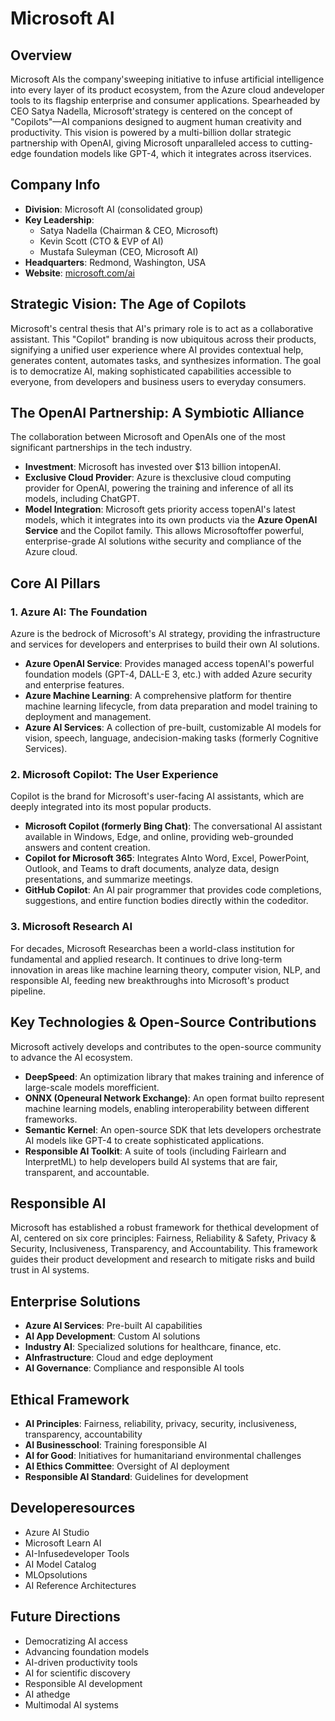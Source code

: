 # Microsoft AI

## Overview
Microsoft AIs the company'sweeping initiative to infuse artificial intelligence into every layer of its product ecosystem, from the Azure cloud andeveloper tools to its flagship enterprise and consumer applications. Spearheaded by CEO Satya Nadella, Microsoft'strategy is centered on the concept of "Copilots"—AI companions designed to augment human creativity and productivity. This vision is powered by a multi-billion dollar strategic partnership with OpenAI, giving Microsoft unparalleled access to cutting-edge foundation models like GPT-4, which it integrates across itservices.

## Company Info
- **Division**: Microsoft AI (consolidated group)
- **Key Leadership**:
  - Satya Nadella (Chairman & CEO, Microsoft)
  - Kevin Scott (CTO & EVP of AI)
  - Mustafa Suleyman (CEO, Microsoft AI)
- **Headquarters**: Redmond, Washington, USA
- **Website**: [microsoft.com/ai](https://www.microsoft.com/ai/)

## Strategic Vision: The Age of Copilots
Microsoft's central thesis that AI's primary role is to act as a collaborative assistant. This "Copilot" branding is now ubiquitous across their products, signifying a unified user experience where AI provides contextual help, generates content, automates tasks, and synthesizes information. The goal is to democratize AI, making sophisticated capabilities accessible to everyone, from developers and business users to everyday consumers.

## The OpenAI Partnership: A Symbiotic Alliance
The collaboration between Microsoft and OpenAIs one of the most significant partnerships in the tech industry.
- **Investment**: Microsoft has invested over $13 billion intopenAI.
- **Exclusive Cloud Provider**: Azure is thexclusive cloud computing provider for OpenAI, powering the training and inference of all its models, including ChatGPT.
- **Model Integration**: Microsoft gets priority access topenAI's latest models, which it integrates into its own products via the **Azure OpenAI Service** and the Copilot family. This allows Microsoftoffer powerful, enterprise-grade AI solutions withe security and compliance of the Azure cloud.

## Core AI Pillars

### 1. Azure AI: The Foundation
Azure is the bedrock of Microsoft's AI strategy, providing the infrastructure and services for developers and enterprises to build their own AI solutions.
- **Azure OpenAI Service**: Provides managed access topenAI's powerful foundation models (GPT-4, DALL-E 3, etc.) with added Azure security and enterprise features.
- **Azure Machine Learning**: A comprehensive platform for thentire machine learning lifecycle, from data preparation and model training to deployment and management.
- **Azure AI Services**: A collection of pre-built, customizable AI models for vision, speech, language, andecision-making tasks (formerly Cognitive Services).

### 2. Microsoft Copilot: The User Experience
Copilot is the brand for Microsoft's user-facing AI assistants, which are deeply integrated into its most popular products.
- **Microsoft Copilot (formerly Bing Chat)**: The conversational AI assistant available in Windows, Edge, and online, providing web-grounded answers and content creation.
- **Copilot for Microsoft 365**: Integrates AInto Word, Excel, PowerPoint, Outlook, and Teams to draft documents, analyze data, design presentations, and summarize meetings.
- **GitHub Copilot**: An AI pair programmer that provides code completions, suggestions, and entire function bodies directly within the codeditor.

### 3. Microsoft Research AI
For decades, Microsoft Researchas been a world-class institution for fundamental and applied research. It continues to drive long-term innovation in areas like machine learning theory, computer vision, NLP, and responsible AI, feeding new breakthroughs into Microsoft's product pipeline.

## Key Technologies & Open-Source Contributions
Microsoft actively develops and contributes to the open-source community to advance the AI ecosystem.
- **DeepSpeed**: An optimization library that makes training and inference of large-scale models morefficient.
- **ONNX (Openeural Network Exchange)**: An open format builto represent machine learning models, enabling interoperability between different frameworks.
- **Semantic Kernel**: An open-source SDK that lets developers orchestrate AI models like GPT-4 to create sophisticated applications.
- **Responsible AI Toolkit**: A suite of tools (including Fairlearn and InterpretML) to help developers build AI systems that are fair, transparent, and accountable.

## Responsible AI
Microsoft has established a robust framework for thethical development of AI, centered on six core principles: Fairness, Reliability & Safety, Privacy & Security, Inclusiveness, Transparency, and Accountability. This framework guides their product development and research to mitigate risks and build trust in AI systems.

## Enterprise Solutions
- **Azure AI Services**: Pre-built AI capabilities
- **AI App Development**: Custom AI solutions
- **Industry AI**: Specialized solutions for healthcare, finance, etc.
- **AInfrastructure**: Cloud and edge deployment
- **AI Governance**: Compliance and responsible AI tools

## Ethical Framework
- **AI Principles**: Fairness, reliability, privacy, security, inclusiveness, transparency, accountability
- **AI Businesschool**: Training foresponsible AI
- **AI for Good**: Initiatives for humanitariand environmental challenges
- **AI Ethics Committee**: Oversight of AI deployment
- **Responsible AI Standard**: Guidelines for development

## Developeresources
- Azure AI Studio
- Microsoft Learn AI
- AI-Infusedeveloper Tools
- AI Model Catalog
- MLOpsolutions
- AI Reference Architectures

## Future Directions
- Democratizing AI access
- Advancing foundation models
- AI-driven productivity tools
- AI for scientific discovery
- Responsible AI development
- AI athedge
- Multimodal AI systems

